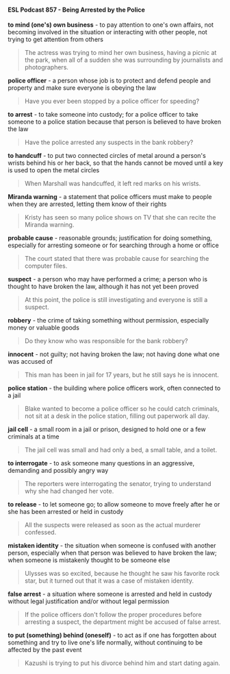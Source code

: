 #### ESL Podcast 857 - Being Arrested by the Police

**to mind (one's) own business** - to pay attention to one's own affairs, not
becoming involved in the situation or interacting with other people, not trying to
get attention from others

> The actress was trying to mind her own business, having a picnic at the park,
when all of a sudden she was surrounding by journalists and photographers.

**police officer** - a person whose job is to protect and defend people and property
and make sure everyone is obeying the law

> Have you ever been stopped by a police officer for speeding?

**to arrest** - to take someone into custody; for a police officer to take someone to
a police station because that person is believed to have broken the law

> Have the police arrested any suspects in the bank robbery?

**to handcuff** - to put two connected circles of metal around a person's wrists
behind his or her back, so that the hands cannot be moved until a key is used to
open the metal circles

> When Marshall was handcuffed, it left red marks on his wrists.

**Miranda warning** - a statement that police officers must make to people when
they are arrested, letting them know of their rights

> Kristy has seen so many police shows on TV that she can recite the Miranda
warning.

**probable cause** - reasonable grounds; justification for doing something,
especially for arresting someone or for searching through a home or office

> The court stated that there was probable cause for searching the computer
files.

**suspect** - a person who may have performed a crime; a person who is thought
to have broken the law, although it has not yet been proved

> At this point, the police is still investigating and everyone is still a suspect.

**robbery** - the crime of taking something without permission, especially money or
valuable goods

> Do they know who was responsible for the bank robbery?

**innocent** - not guilty; not having broken the law; not having done what one was
accused of

> This man has been in jail for 17 years, but he still says he is innocent.

**police station** - the building where police officers work, often connected to a jail

> Blake wanted to become a police officer so he could catch criminals, not sit at a
desk in the police station, filling out paperwork all day.

**jail cell** - a small room in a jail or prison, designed to hold one or a few criminals
at a time

> The jail cell was small and had only a bed, a small table, and a toilet.

**to interrogate** - to ask someone many questions in an aggressive, demanding
and possibly angry way

> The reporters were interrogating the senator, trying to understand why she had
changed her vote.

**to release** - to let someone go; to allow someone to move freely after he or she
has been arrested or held in custody

> All the suspects were released as soon as the actual murderer confessed.

**mistaken identity** - the situation when someone is confused with another
person, especially when that person was believed to have broken the law; when
someone is mistakenly thought to be someone else

> Ulysses was so excited, because he thought he saw his favorite rock star, but it
turned out that it was a case of mistaken identity.

**false arrest** - a situation where someone is arrested and held in custody without
legal justification and/or without legal permission

> If the police officers don't follow the proper procedures before arresting a
suspect, the department might be accused of false arrest.

**to put (something) behind (oneself)** - to act as if one has forgotten about
something and try to live one's life normally, without continuing to be affected by
the past event

> Kazushi is trying to put his divorce behind him and start dating again.

